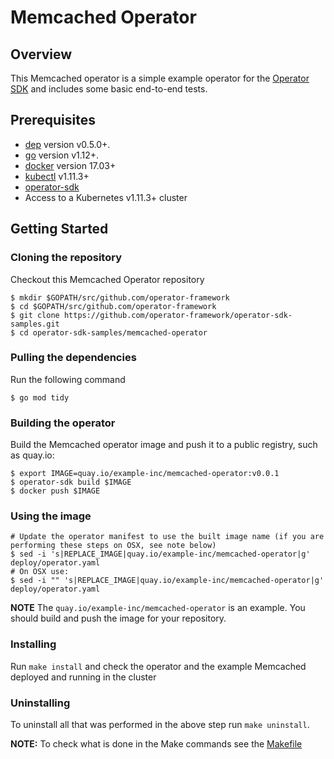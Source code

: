 # Memcached Operator

## Overview

This Memcached operator is a simple example operator for the [Operator SDK][operator_sdk] and includes some basic end-to-end tests.

## Prerequisites

- [dep][dep_tool] version v0.5.0+.
- [go][go_tool] version v1.12+.
- [docker][docker_tool] version 17.03+
- [kubectl][kubectl_tool] v1.11.3+
- [operator-sdk][operator_install]
- Access to a Kubernetes v1.11.3+ cluster

## Getting Started

### Cloning the repository

Checkout this Memcached Operator repository

```
$ mkdir $GOPATH/src/github.com/operator-framework
$ cd $GOPATH/src/github.com/operator-framework
$ git clone https://github.com/operator-framework/operator-sdk-samples.git
$ cd operator-sdk-samples/memcached-operator
```
### Pulling the dependencies

Run the following command

```
$ go mod tidy
```

### Building the operator

Build the Memcached operator image and push it to a public registry, such as quay.io:

```
$ export IMAGE=quay.io/example-inc/memcached-operator:v0.0.1
$ operator-sdk build $IMAGE
$ docker push $IMAGE
```

### Using the image

```
# Update the operator manifest to use the built image name (if you are performing these steps on OSX, see note below)
$ sed -i 's|REPLACE_IMAGE|quay.io/example-inc/memcached-operator|g' deploy/operator.yaml
# On OSX use:
$ sed -i "" 's|REPLACE_IMAGE|quay.io/example-inc/memcached-operator|g' deploy/operator.yaml
```

**NOTE** The `quay.io/example-inc/memcached-operator` is an example. You should build and push the image for your repository. 

### Installing

Run `make install` and check the operator and the example Memcached deployed and running in the cluster 

### Uninstalling 

To uninstall all that was performed in the above step run `make uninstall`.

**NOTE:** To check what is done in the Make commands see the [Makefile](./Makefile)

[dep_tool]:https://golang.github.io/dep/docs/installation.html
[go_tool]:https://golang.org/dl/
[kubectl_tool]:https://kubernetes.io/docs/tasks/tools/install-kubectl/
[docker_tool]:https://docs.docker.com/install/
[operator_sdk]:https://github.com/operator-framework/operator-sdk
[operator_install]:https://github.com/operator-framework/operator-sdk/blob/master/doc/user/install-operator-sdk.md
